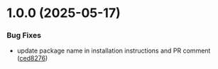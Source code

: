 # 1.0.0 (2025-05-17)


### Bug Fixes

* update package name in installation instructions and PR comment ([ced8276](https://github.com/rodrigogs/baileys-store/commit/ced82762b12677ab298be8cbcc7bc82fb7cc8a68))



